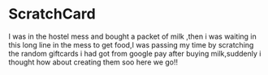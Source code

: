# ScratchCard
I was in the hostel mess and bought a packet of milk ,then i was waiting in this long line in the mess to get food,I was passing my time by scratching the random giftcards i had got from google pay after buying milk,suddenly i thought how about creating them soo here we go!!
